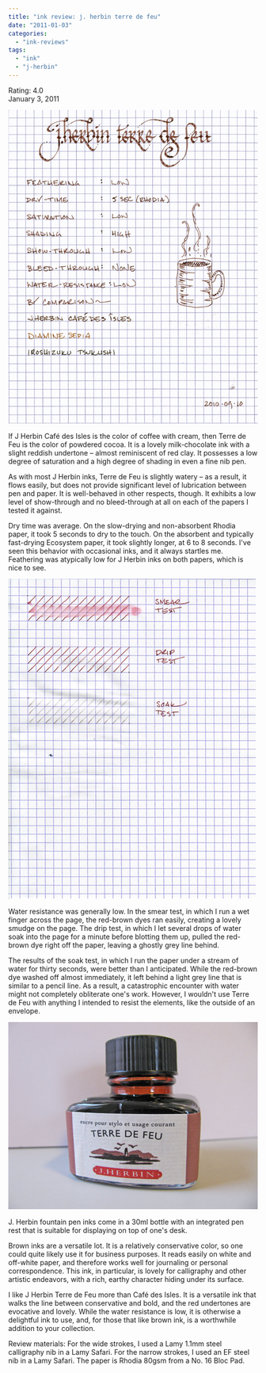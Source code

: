 ```yaml
---
title: "ink review: j. herbin terre de feu"
date: "2011-01-03"
categories: 
  - "ink-reviews"
tags: 
  - "ink"
  - "j-herbin"
---
```


Rating: 4.0  
January 3, 2011

![](j-herbin-terre-de-feu.jpg)

  
If J Herbin Café des Isles is the color of coffee with cream, then Terre de Feu is the color of powdered cocoa. It is a lovely milk-chocolate ink with a slight reddish undertone – almost reminiscent of red clay. It possesses a low degree of saturation and a high degree of shading in even a fine nib pen.

As with most J Herbin inks, Terre de Feu is slightly watery – as a result, it flows easily, but does not provide significant level of lubrication between pen and paper. It is well-behaved in other respects, though. It exhibits a low level of show-through and no bleed-through at all on each of the papers I tested it against.

Dry time was average. On the slow-drying and non-absorbent Rhodia paper, it took 5 seconds to dry to the touch. On the absorbent and typically fast-drying Ecosystem paper, it took slightly longer, at 6 to 8 seconds. I've seen this behavior with occasional inks, and it always startles me. Feathering was atypically low for J Herbin inks on both papers, which is nice to see.

![](j-herbin-terre-de-feu-water-test.jpg)

  
Water resistance was generally low. In the smear test, in which I run a wet finger across the page, the red-brown dyes ran easily, creating a lovely smudge on the page. The drip test, in which I let several drops of water soak into the page for a minute before blotting them up, pulled the red-brown dye right off the paper, leaving a ghostly grey line behind.

The results of the soak test, in which I run the paper under a stream of water for thirty seconds, were better than I anticipated. While the red-brown dye washed off almost immediately, it left behind a light grey line that is similar to a pencil line. As a result, a catastrophic encounter with water might not completely obliterate one's work. However, I wouldn't use Terre de Feu with anything I intended to resist the elements, like the outside of an envelope.  

![](j-herbin-terre-de-feu-bottle.JPG)

  
J. Herbin fountain pen inks come in a 30ml bottle with an integrated pen rest that is suitable for displaying on top of one's desk.

Brown inks are a versatile lot. It is a relatively conservative color, so one could quite likely use it for business purposes. It reads easily on white and off-white paper, and therefore works well for journaling or personal correspondence. This ink, in particular, is lovely for calligraphy and other artistic endeavors, with a rich, earthy character hiding under its surface.

I like J Herbin Terre de Feu more than Café des Isles. It is a versatile ink that walks the line between conservative and bold, and the red undertones are evocative and lovely. While the water resistance is low, it is otherwise a delightful ink to use, and, for those that like brown ink, is a worthwhile addition to your collection.

Review materials: For the wide strokes, I used a Lamy 1.1mm steel calligraphy nib in a Lamy Safari. For the narrow strokes, I used an EF steel nib in a Lamy Safari. The paper is Rhodia 80gsm from a No. 16 Bloc Pad.
